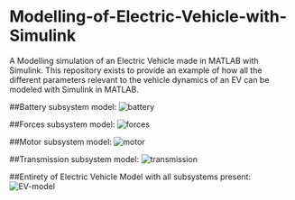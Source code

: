# Modelling-of-Electric-Vehicle-with-Simulink
A Modelling simulation of an Electric Vehicle made in MATLAB with Simulink.
This repository exists to provide an example of how all the different parameters relevant to the vehicle dynamics of an EV can be modeled with Simulink in MATLAB.

##Battery subsystem model:
![battery](https://user-images.githubusercontent.com/26723053/222205245-6f83b1be-79c7-47d8-aa64-f0d75f61d76c.PNG)

##Forces subsystem model:
![forces](https://user-images.githubusercontent.com/26723053/222205360-19a8d3c3-fe9e-4f7c-b583-117b0934b288.PNG)

##Motor subsystem model:
![motor](https://user-images.githubusercontent.com/26723053/222205431-460f6a9f-c41e-4228-89b6-fdfba50e33b1.PNG)

##Transmission subsystem model:
![transmission](https://user-images.githubusercontent.com/26723053/222205450-7dc17d64-e7af-431e-abd7-6f22ab7993a7.PNG)

##Entirety of Electric Vehicle Model with all subsystems present:
![EV-model](https://user-images.githubusercontent.com/26723053/222205640-205b5353-d48d-4ac3-a0c3-468ae1fc11bb.PNG)
